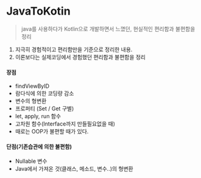 # JavaToKotin
> java를 사용하다가 Kotlin으로 개발하면서 느꼈던, 현실적인 편리함과 불편함을 정리

1. 지극히 경험적이고 편리함만을 기준으로 정리한 내용.
2. 이론보다는 실제코딩에서 경험했던 편리함과 불편함을 정리

#### 장점
- findViewByID
- 람다식에 의한 코딩량 감소
- 변수의 형변환
- 프로퍼티 (Set / Get 구별)
- let, apply, run 함수
- 고차원 함수(Interface까지 만들필요없을 때)
- 때로는 OOP가 불편할 때가 있다.

#### 단점(기존습관에 의한 불편함)
- Nullable 변수
- Java에서 가져온 것(클래스, 메소드, 변수..)의 형변환